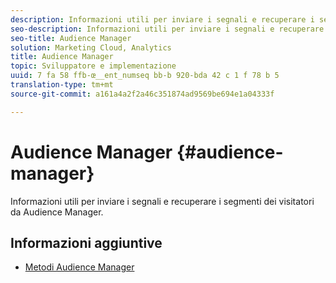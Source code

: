 ```yaml
---
description: Informazioni utili per inviare i segnali e recuperare i segmenti dei visitatori da Audience Manager.
seo-description: Informazioni utili per inviare i segnali e recuperare i segmenti dei visitatori da Audience Manager.
seo-title: Audience Manager
solution: Marketing Cloud, Analytics
title: Audience Manager
topic: Sviluppatore e implementazione
uuid: 7 fa 58 ffb-œ__ent_numseq bb-b 920-bda 42 c 1 f 78 b 5
translation-type: tm+mt
source-git-commit: a161a4a2f2a46c351874ad9569be694e1a04333f

---
```



# Audience Manager {#audience-manager}

Informazioni utili per inviare i segnali e recuperare i segmenti dei visitatori da Audience Manager.

## Informazioni aggiuntive

+ [Metodi Audience Manager](/help/universal-windows/audiencemgmt/audience-manager-methods.md)